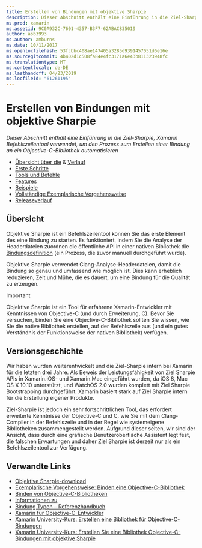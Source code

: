 ```yaml
---
title: Erstellen von Bindungen mit objektive Sharpie
description: Dieser Abschnitt enthält eine Einführung in die Ziel-Sharpie, Xamarin Befehlszeilentool verwendet, um den Prozess zum Erstellen einer Bindung an ein Objective-C-Bibliothek automatisieren
ms.prod: xamarin
ms.assetid: 9C0A932C-7601-4357-B3F7-62ABAC835019
author: asb3993
ms.author: amburns
ms.date: 10/11/2017
ms.openlocfilehash: 53fcbbc408ae147405a3285d9391457051d6e16e
ms.sourcegitcommit: 4b402d1c508fa84e4fc3171a6e43b811323948fc
ms.translationtype: MT
ms.contentlocale: de-DE
ms.lasthandoff: 04/23/2019
ms.locfileid: "61261195"
---
```

# <a name="creating-bindings-with-objective-sharpie"></a>Erstellen von Bindungen mit objektive Sharpie

_Dieser Abschnitt enthält eine Einführung in die Ziel-Sharpie, Xamarin Befehlszeilentool verwendet, um den Prozess zum Erstellen einer Bindung an ein Objective-C-Bibliothek automatisieren_

- [Übersicht über die](#overview) & [Verlauf](#history)
- [Erste Schritte](get-started.md)
- [Tools und Befehle](tools.md)
- [Features](platform/index.md)
- [Beispiele](examples/index.md)
- [Vollständige Exemplarische Vorgehensweise](~/ios/platform/binding-objective-c/walkthrough.md)
- [Releaseverlauf](releases.md)

## <a name="overview"></a>Übersicht

Objektive Sharpie ist ein Befehlszeilentool können Sie das erste Element des eine Bindung zu starten.
Es funktioniert, indem Sie die Analyse der Headerdateien zuordnen die öffentliche API in einer nativen Bibliothek die [Bindungsdefinition](~/cross-platform/macios/binding/objective-c-libraries.md#The_API_definition_file) (ein Prozess, die zuvor manuell durchgeführt wurde).

Objektive Sharpie verwendet Clang-Analyse-Headerdateien, damit die Bindung so genau und umfassend wie möglich ist. Dies kann erheblich reduzieren, Zeit und Mühe, die es dauert, um eine Bindung für die Qualität zu erzeugen.

> [!IMPORTANT]
> Objektive Sharpie ist ein Tool für erfahrene Xamarin-Entwickler mit Kenntnissen von Objective-C (und durch Erweiterung, C). Bevor Sie versuchen, binden Sie eine Objective-C-Bibliothek sollten Sie wissen, wie Sie die native Bibliothek erstellen, auf der Befehlszeile aus (und ein gutes Verständnis der Funktionsweise der nativen Bibliothek) verfügen.

## <a name="history"></a>Versionsgeschichte

Wir haben wurden weiterentwickelt und die Ziel-Sharpie intern bei Xamarin für die letzten drei Jahre. Als Beweis der Leistungsfähigkeit von Ziel Sharpie APIs in Xamarin.iOS- und Xamarin.Mac eingeführt wurden, da iOS 8, Mac OS X 10.10 unterstützt, und WatchOS 2.0 wurden komplett mit Ziel Sharpie Bootstrapping durchgeführt. Xamarin basiert stark auf Ziel Sharpie intern für die Erstellung eigener Produkte.

Ziel-Sharpie ist jedoch ein sehr fortschrittlichen Tool, das erfordert erweiterte Kenntnisse der Objective-C und C, wie Sie mit dem Clang-Compiler in der Befehlszeile und in der Regel wie systemeigene Bibliotheken zusammengestellt werden. Aufgrund dieser selten, wir sind der Ansicht, dass durch eine grafische Benutzeroberfläche Assistent legt fest, die falschen Erwartungen und daher Ziel Sharpie ist derzeit nur als ein Befehlszeilentool zur Verfügung.

## <a name="related-links"></a>Verwandte Links

- [Objektive Sharpie-download](https://dl.xamarin.com/objective-sharpie/ObjectiveSharpie.pkg)
- [Exemplarische Vorgehensweise: Binden eine Objective-C-Bibliothek](~/ios/platform/binding-objective-c/walkthrough.md)
- [Binden von Objective-C-Bibliotheken](~/cross-platform/macios/binding/objective-c-libraries.md)
- [Informationen zu](~/cross-platform/macios/binding/overview.md)
- [Bindung Typen – Referenzhandbuch](~/cross-platform/macios/binding/binding-types-reference.md)
- [Xamarin für Objective-C-Entwickler](~/ios/get-started/objective-c-developers/index.md)
- [Xamarin University-Kurs: Erstellen eine Bibliothek für Objective-C-Bindungen](https://university.xamarin.com/classes/track/all#building-an-objective-c-bindings-library)
- [Xamarin University-Kurs: Erstellen Sie eine Bibliothek Objective-C-Bindungen mit objektive Sharpie](https://university.xamarin.com/classes/track/all#build-an-objective-c-bindings-library-with-objective-sharpie)
